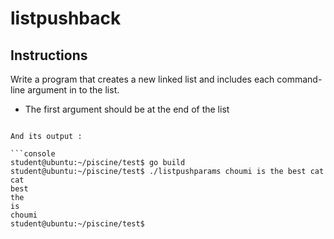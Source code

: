 # listpushback

## Instructions

Write a program that creates a new linked list and includes each command-line argument in to the list.

- The first argument should be at the end of the list

````

And its output :

```console
student@ubuntu:~/piscine/test$ go build
student@ubuntu:~/piscine/test$ ./listpushparams choumi is the best cat
cat
best
the
is
choumi
student@ubuntu:~/piscine/test$
````
